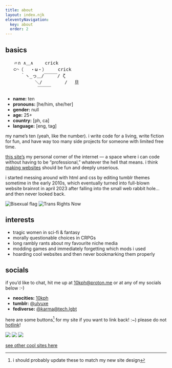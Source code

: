 ```yaml
---
title: about
layout: index.njk
eleventyNavigation:
  key: about
  order: 2
---
```


<section class="cards">

<div class="clear thin vertical">
<h2>basics</h2>
<div class="ascii">
<p></p>
<pre class="ascii">
   〃∩ ∧＿∧ 　　crick
   ⊂⌒（ 　・ω・）　　　crick
   　 ｀ヽ_っ＿/￣￣￣/ ζ
   　 　 　 ＼/ 　  　  /　 旦
　  　　　　　￣￣￣
</pre>

- **name:** ten
- **pronouns:** [he/him, she/her]
- **gender:** null
- **age:** 25+
- **country:** [ph, ca]
- **language:** [eng, tag]

my name’s ten (yeah, like the number). i write code for a living, write fiction for fun, and have way too many side projects for someone with limited free time.

[this site’s](/site-info) my personal corner of the internet — a space where i can code without having to be “professional,” whatever the hell that means. i think [making websites](/resources/dev) should be fun and deeply unserious.

i started messing around with html and css by editing tumblr themes sometime in the early 2010s, which eventually turned into full-blown website brainrot in april 2023 after falling into the small web rabbit hole... and then never looked back.

![Bisexual flag](/assets/img/bisexual.png) ![Trans Rights Now](/assets/img/trn.png)

## interests

- tragic women in sci-fi & fantasy
- morally questionable choices in CRPGs
- long rambly rants about my favourite niche media
- modding games and immediately forgetting which mods i used
- hoarding cool websites and then never bookmarking them properly

## socials

if you’d like to chat, hit me up at 10kph@proton.me or at any of my socials below :-)

- **neocities:** [10kph](https://neocities.org/site/10kph)
- **tumblr:** [@ulyuxe](https://ulyuxe.tumblr.com)
- **fediverse:** [@karma@tech.lgbt](https://tech.lgbt/@karma)

here are some buttons[^1] for my site if you want to link back! :~) please do not [hotlink](https://simple.wikipedia.org/wiki/Hotlinking)!

![](/assets/img/10kph-01.png) ![](/assets/img/10kph-02.png) ![](/assets/img/10kph-03.png)

[see other cool sites here](/links)

[^1]: i should probably update these to match my new site design